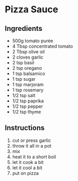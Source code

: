 # Pizza Sauce

## Ingredients

* 500g tomato purée
* 4 Tbsp concentrated tomato
* 2 Tbsp olive oil
* 2 cloves garlic
* 2 tsp basil
* 2 tsp oregano
* 1 tsp balsamico
* 1 tsp sugar
* 1 tsp marjoram
* 1 tsp rosemary
* 1/2 tsp salt
* 1/2 tsp paprika
* 1/2 tsp pepper
* 1/2 tsp thyme

## Instructions

1. cut or press garlic
2. throw it all in a pot
3. mix
4. heat it to a short boil
5. let it cook a bit
6. let it cool a bit
7. put on pizza

